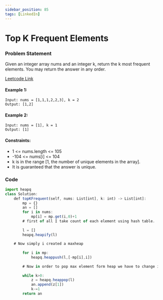 ```yaml
---
sidebar_position: 85
tags: [LinkedIn]
---
```


# Top K Frequent Elements

### Problem Statement

Given an integer array nums and an integer k, return the k most frequent elements. You may return the answer in any order.

[Leetcode Link](https://leetcode.com/problems/top-k-frequent-elements/)

#### Example 1:

```
Input: nums = [1,1,1,2,2,3], k = 2
Output: [1,2]
```

#### Example 2:

```
Input: nums = [1], k = 1
Output: [1]
```

#### Constraints:

- 1 <= nums.length <= 105
- -104 <= nums[i] <= 104
- k is in the range [1, the number of unique elements in the array].
- It is guaranteed that the answer is unique.

### Code

```jsx title="Python"
import heapq
class Solution:
    def topKFrequent(self, nums: List[int], k: int) -> List[int]:
        mp = {}
        an = []
        for i in nums:
            mp[i] = mp.get(i,0)+1
        # first of all I take count of each element using hash table.
        
        l = []
        heapq.heapify(l)
       
    # Now simply i created a maxheap
        
        for i in mp:
            heapq.heappush(l,[-mp[i],i])
        
        # Now in order to pop max element form heap we have to change it in maxheap and in heap i am pushing the value and key pair in form of list so that when we pop the heap then the appended list with max value will pop first
        
        while k>0:
            z = heapq.heappop(l)
            an.append(z[1])
            k-=1
        return an
        
        

```